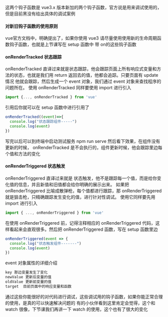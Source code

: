 <!--
 * @Author: gaoyuan
 * @Date: 2020-10-29 14:08:06
 * @LastEditors: gaoyuan
 * @LastEditTime: 2020-10-29 15:11:32
-->
这两个钩子函数是 vue3.x 版本新加的两个钩子函数，官方说是用来调试使用的，但是目前黑没有给出具体的调试案例

#### 对新旧钩子函数的使用原则
vue官方文档中，明确提出了，如果你使用 vue3 请尽量使用使用新的生命周期函数钩子函数，也就是上节课写在 setup 函数中 带 on的这些钩子函数

#### onRenderTracked 状态跟踪
onRenderTracked 直译过来就是状态跟踪，他会跟踪页面上所有响应式变量和方法的状态，也就是我们用 return 返回去的值，他都会追踪。只要页面有 update 情况
他就会跟踪，然后生成一个 event 对象，我们通过 event 对象来查找程序的问题所在。
使用 onRenderTracked 同样要使用 import 进行引入
```javascript
import {..., onRenderTracked } from 'vue'
```
引用后你就可以在 setup 函数中进行引用了
```javascript
onRenderTracked((event)=>{
  console.log("状态跟踪组件-----")
  console.log(event)
})
``` 
写完以后可以到终端中启动测试服务 npm run serve 然后看下效果，在组件没有更新的时候， onRenderTracked 是不会执行的，组件更新时候，他会跟踪里边每个值和方法的变化

#### onRenderTriggered 状态触发
onRenderTriggered 直译过来就是 状态触发，他不是跟踪每一个值，而是给你变化值的信息，并且新值和旧值都会给你明确的展示出来。
如果把 onRenderTriggered 比喻成散弹枪，每个值都进行跟踪，那 onRenderTriggered 就是狙击枪，只精确跟踪发生变化的值，进行针对性调试。
使用它同样要先用 import 进行引入
```javascript
import { ..., onRenderTriggered } from 'vue'
```
在使用 onRenderTriggered 前，记得注释相应的 onRenderTriggered 代码，这样看起来会直观很多。然后把 onRenderTriggered 函数，写在 setup 函数里边
```javascript
onRenderTriggered(event => {
  console.log("状态触发组件-------")
  console.log(event)
})
```
event 对象属性的详细介绍
```javascript
key 那边变量发生了变化
newValue 更新后变量的值
oldValue 更新前变量的值
target  目前页面中的响应变量和函数
```
通过这些你能很好的对代码进行调试，这些调试用的钩子函数，如果你能正常合理的使用，是真的可以快速解决问题的
有的小伙伴看到这里肯定会觉得，这个和 watch 很像，下节课我们再讲一下 watch 的使用，这个也有了很大的变化
